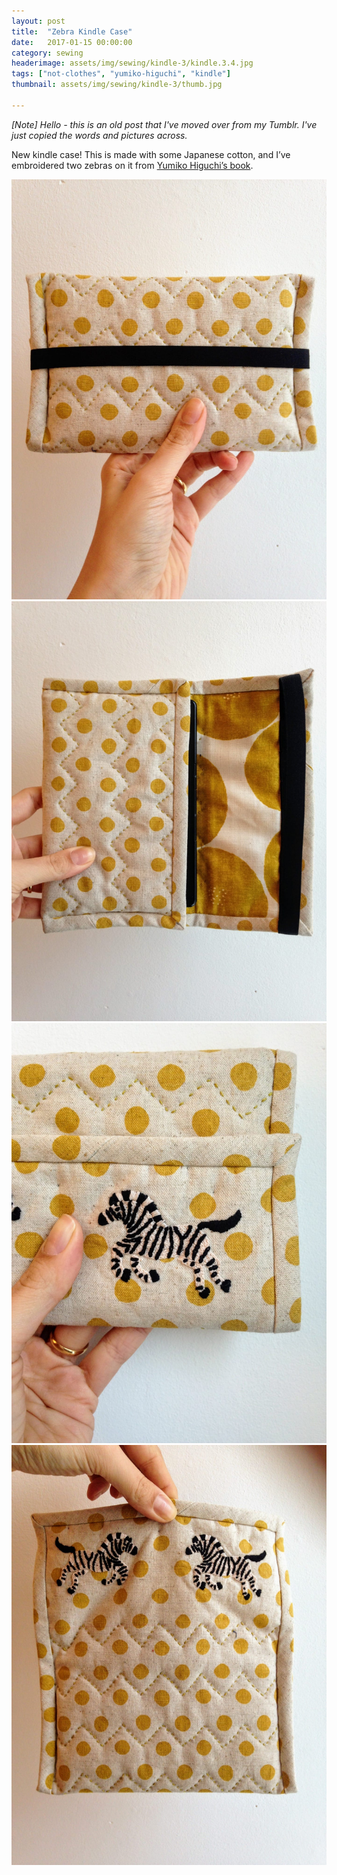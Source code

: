 ```yaml
---
layout: post
title:  "Zebra Kindle Case"
date:   2017-01-15 00:00:00
category: sewing
headerimage: assets/img/sewing/kindle-3/kindle.3.4.jpg
tags: ["not-clothes", "yumiko-higuchi", "kindle"]
thumbnail: assets/img/sewing/kindle-3/thumb.jpg

---
```


_[Note] Hello - this is an old post that I've moved over from my Tumblr. I've just copied the words and pictures across._

New kindle case! This is made with some Japanese cotton, and I’ve embroidered two zebras on it from [Yumiko Higuchi’s book](https://www.amazon.co.uk/d/cka/Zakka-Embroidery-Simple-Two-Color-Motifs-Small-Crafts/1611803101/ref=sr_1_1?s=books&ie=UTF8&qid=1488125851&sr=1-1).

![Kindle 1](/assets/img/sewing/kindle-3/kindle.3.1.jpg)
![Kindle 2](/assets/img/sewing/kindle-3/kindle.3.2.jpg)
![Kindle 3](/assets/img/sewing/kindle-3/kindle.3.3.jpg)
![Kindle 4](/assets/img/sewing/kindle-3/kindle.3.4.jpg)
